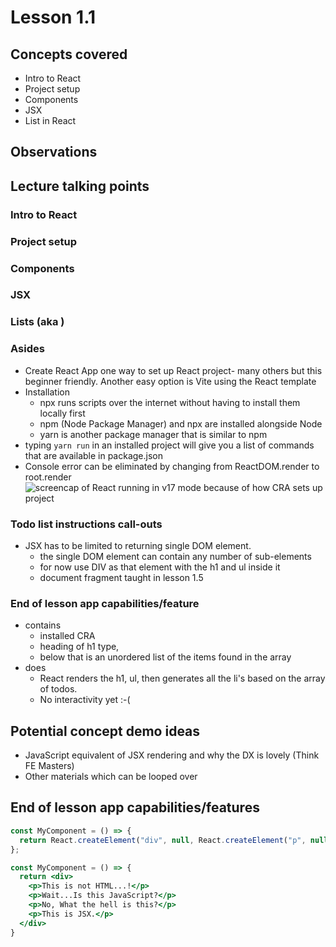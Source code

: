 # Lesson 1.1

## Concepts covered

- Intro to React
- Project setup
- Components
- JSX
- List in React

## Observations

## Lecture talking points

### Intro to React

### Project setup

### Components

### JSX

### Lists (aka )

### Asides

- Create React App one way to set up React project- many others but this beginner friendly. Another easy option is Vite using the React template
- Installation
  - npx runs scripts over the internet without having to install them locally first
  - npm (Node Package Manager) and npx are installed alongside Node
  - yarn is another package manager that is similar to npm
- typing `yarn run` in an installed project will give you a list of commands that are available in package.json
- Console error can be eliminated by changing from ReactDOM.render to root.render ![screencap of React running in v17 mode because of how CRA sets up project](images/1_1/ReactDOM-render.png)

### Todo list instructions call-outs

- JSX has to be limited to returning single DOM element.
  - the single DOM element can contain any number of sub-elements
  - for now use DIV as that element with the h1 and ul inside it
  - document fragment taught in lesson 1.5

### End of lesson app capabilities/feature

- contains
  - installed CRA
  - heading of h1 type,
  - below that is an unordered list of the items found in the array
- does
  - React renders the h1, ul, then generates all the li's based on the array of todos.
  - No interactivity yet :-(

## Potential concept demo ideas

- JavaScript equivalent of JSX rendering and why the DX is lovely (Think FE Masters)
- Other materials which can be looped over

## End of lesson app capabilities/features

```javascript
const MyComponent = () => { 
  return React.createElement("div", null, React.createElement("p", null, "This is not HTML...!"), React.createElement("p", null, "Wait...Is this JavaScript?"), React.createElement("p", null, "No, What the hell is this?"), React.createElement("p", null, "This is JSX.")); 
};
```

```jsx
const MyComponent = () => { 
  return <div> 
    <p>This is not HTML...!</p> 
    <p>Wait...Is this JavaScript?</p> 
    <p>No, What the hell is this?</p> 
    <p>This is JSX.</p> 
  </div> 
}
```
